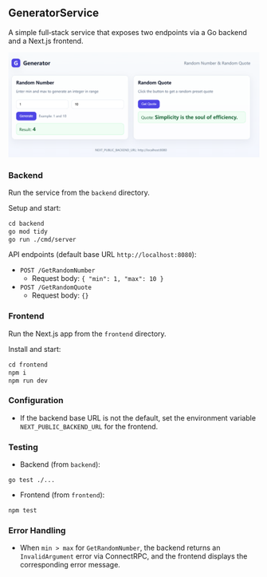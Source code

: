 ## GeneratorService

A simple full‑stack service that exposes two endpoints via a Go backend and a Next.js frontend.

![App Interface Preview](./interface.png)

### Backend

Run the service from the `backend` directory.

Setup and start:

```
cd backend
go mod tidy
go run ./cmd/server
```

API endpoints (default base URL `http://localhost:8080`):

- `POST /GetRandomNumber`
  - Request body: `{ "min": 1, "max": 10 }`
- `POST /GetRandomQuote`
  - Request body: `{}`

### Frontend

Run the Next.js app from the `frontend` directory.

Install and start:

```
cd frontend
npm i
npm run dev
```

### Configuration

- If the backend base URL is not the default, set the environment variable `NEXT_PUBLIC_BACKEND_URL` for the frontend.

### Testing

- Backend (from `backend`):

```
go test ./...
```

- Frontend (from `frontend`):

```
npm test
```

### Error Handling

- When `min > max` for `GetRandomNumber`, the backend returns an `InvalidArgument` error via ConnectRPC, and the frontend displays the corresponding error message.

